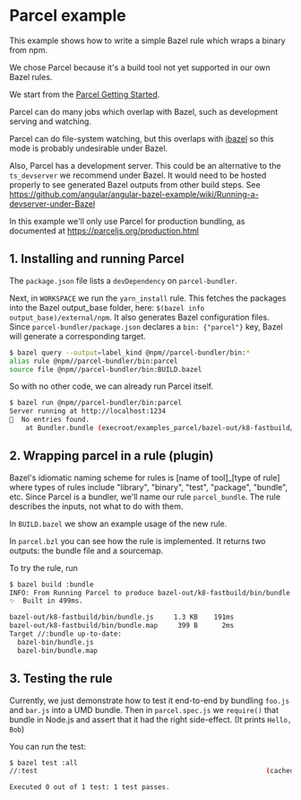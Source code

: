 # Parcel example

This example shows how to write a simple Bazel rule which wraps a binary from npm.

We chose Parcel because it's a build tool not yet supported in our own Bazel rules.

We start from the [Parcel Getting Started](https://parceljs.org/getting_started.html).

Parcel can do many jobs which overlap with Bazel, such as development serving and watching.

Parcel can do file-system watching, but this overlaps with [ibazel](https://github.com/bazelbuild/bazel-watcher) so this mode is probably undesirable under Bazel.

Also, Parcel has a development server.
This could be an alternative to the `ts_devserver` we recommend under Bazel.
It would need to be hosted properly to see generated Bazel outputs from other build steps.
See https://github.com/angular/angular-bazel-example/wiki/Running-a-devserver-under-Bazel

In this example we'll only use Parcel for production bundling, as documented at https://parceljs.org/production.html

## 1. Installing and running Parcel

The `package.json` file lists a `devDependency` on `parcel-bundler`.

Next, in `WORKSPACE` we run the `yarn_install` rule.
This fetches the packages into the Bazel output_base folder, here: `$(bazel info output_base)/external/npm`.
It also generates Bazel configuration files.
Since `parcel-bundler/package.json` declares a `bin: {"parcel"}` key, Bazel will generate a corresponding target.

```sh
$ bazel query --output=label_kind @npm//parcel-bundler/bin:*
alias rule @npm//parcel-bundler/bin:parcel
source file @npm//parcel-bundler/bin:BUILD.bazel
```

So with no other code, we can already run Parcel itself.

```sh
$ bazel run @npm//parcel-bundler/bin:parcel
Server running at http://localhost:1234 
🚨  No entries found.
    at Bundler.bundle (execroot/examples_parcel/bazel-out/k8-fastbuild/bin/external/npm/node_modules/parcel-bundler/parcel__bin.runfiles/npm/node_modules/parcel-bundler/src/Bundler.js:261:17)
```

## 2. Wrapping parcel in a rule (plugin)

Bazel's idiomatic naming scheme for rules is [name of tool]_[type of rule] where types of rules include "library", "binary", "test", "package", "bundle", etc.
Since Parcel is a bundler, we'll name our rule `parcel_bundle`.
The rule describes the inputs, not what to do with them.

In `BUILD.bazel` we show an example usage of the new rule.

In `parcel.bzl` you can see how the rule is implemented. It returns two outputs: the bundle file and a sourcemap.

To try the rule, run

```sh
$ bazel build :bundle
INFO: From Running Parcel to produce bazel-out/k8-fastbuild/bin/bundle.js:
✨  Built in 499ms.

bazel-out/k8-fastbuild/bin/bundle.js     1.3 KB    191ms
bazel-out/k8-fastbuild/bin/bundle.map     399 B      2ms
Target //:bundle up-to-date:
  bazel-bin/bundle.js
  bazel-bin/bundle.map
```

## 3. Testing the rule

Currently, we just demonstrate how to test it end-to-end by bundling `foo.js` and `bar.js` into a UMD bundle.
Then in `parcel.spec.js` we `require()` that bundle in Node.js and assert that it had the right side-effect.
(It prints `Hello, Bob`)

You can run the test:

```sh
$ bazel test :all
//:test                                                         (cached) PASSED in 0.3s

Executed 0 out of 1 test: 1 test passes.
```
